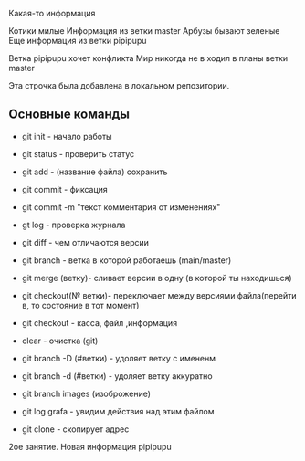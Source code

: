 Какая-то информация

Котики милые
Информация из ветки master
Арбузы бывают зеленые
Еще информация из ветки pipipupu

Ветка pipipupu хочет конфликта
Мир никогда не в ходил в планы ветки  master

Эта строчка была добавлена в локальном репозитории.
 
## Основные команды ##

- git init - начало работы 

- git status - проверить статус

- git add - (название файла) сохранить

- git commit - фиксация 

- git commit -m "текст комментария от изменениях"

- gt log - проверка журнала

- git diff - чем отличаются  версии

- git branch - ветка в которой работаешь (main/master)

- git merge (ветку)- сливает версии в одну (в которой ты находишься) 

- git checkout(№ ветки)- переключает между версиями  файла(перейти в, то состояние  в тот момент)

- git checkout - касса, файл ,информация

- clear - очистка (git)

- git branch -D (#ветки) - удоляет ветку с имененм
- git branch -d (#ветки) -  удоляет  ветку аккуратно
- git branch images (изоброжение)

- git log grafa - увидим  действия над этим файлом

- git clone - скопирует  адрес

 2ое занятие. Новая информация pipipupu